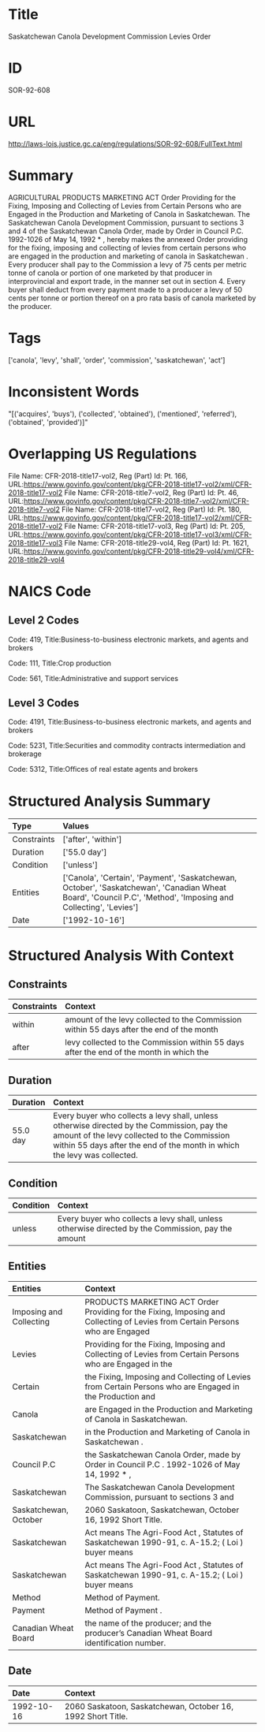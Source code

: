 # Title
Saskatchewan Canola Development Commission Levies Order


# ID
SOR-92-608

# URL
http://laws-lois.justice.gc.ca/eng/regulations/SOR-92-608/FullText.html


# Summary
AGRICULTURAL PRODUCTS MARKETING ACT Order Providing for the Fixing, Imposing and Collecting of Levies from Certain Persons who are Engaged in the Production and Marketing of Canola in Saskatchewan.
The Saskatchewan Canola Development Commission, pursuant to sections 3 and 4 of the Saskatchewan Canola Order, made by Order in Council P.C. 1992-1026 of May 14, 1992 * , hereby makes the annexed  Order providing for the fixing, imposing and collecting of levies from certain persons who are engaged in the production and marketing of canola in Saskatchewan .
Every producer shall pay to the Commission a levy of 75 cents per metric tonne of canola or portion of one marketed by that producer in interprovincial and export trade, in the manner set out in section 4.
Every buyer shall deduct from every payment made to a producer a levy of 50 cents per tonne or portion thereof on a pro rata basis of canola marketed by the producer.


# Tags
['canola', 'levy', 'shall', 'order', 'commission', 'saskatchewan', 'act']


# Inconsistent Words
"[('acquires', 'buys'), ('collected', 'obtained'), ('mentioned', 'referred'), ('obtained', 'provided')]"


# Overlapping US Regulations
File Name: CFR-2018-title17-vol2, Reg (Part) Id: Pt. 166, URL:https://www.govinfo.gov/content/pkg/CFR-2018-title17-vol2/xml/CFR-2018-title17-vol2
File Name: CFR-2018-title7-vol2, Reg (Part) Id: Pt. 46, URL:https://www.govinfo.gov/content/pkg/CFR-2018-title7-vol2/xml/CFR-2018-title7-vol2
File Name: CFR-2018-title17-vol2, Reg (Part) Id: Pt. 180, URL:https://www.govinfo.gov/content/pkg/CFR-2018-title17-vol2/xml/CFR-2018-title17-vol2
File Name: CFR-2018-title17-vol3, Reg (Part) Id: Pt. 205, URL:https://www.govinfo.gov/content/pkg/CFR-2018-title17-vol3/xml/CFR-2018-title17-vol3
File Name: CFR-2018-title29-vol4, Reg (Part) Id: Pt. 1621, URL:https://www.govinfo.gov/content/pkg/CFR-2018-title29-vol4/xml/CFR-2018-title29-vol4



# NAICS Code
## Level 2 Codes
Code: 419, Title:Business-to-business electronic markets, and agents and brokers

Code: 111, Title:Crop production

Code: 561, Title:Administrative and support services




## Level 3 Codes
Code: 4191, Title:Business-to-business electronic markets, and agents and brokers

Code: 5231, Title:Securities and commodity contracts intermediation and brokerage

Code: 5312, Title:Offices of real estate agents and brokers







# Structured Analysis Summary
| Type        | Values                                                                                                                                                          |
|:------------|:----------------------------------------------------------------------------------------------------------------------------------------------------------------|
| Constraints | ['after', 'within']                                                                                                                                             |
| Duration    | ['55.0 day']                                                                                                                                                    |
| Condition   | ['unless']                                                                                                                                                      |
| Entities    | ['Canola', 'Certain', 'Payment', 'Saskatchewan, October', 'Saskatchewan', 'Canadian Wheat Board', 'Council P.C', 'Method', 'Imposing and Collecting', 'Levies'] |
| Date        | ['1992-10-16']                                                                                                                                                  |


# Structured Analysis With Context
 


## Constraints
| Constraints   | Context                                                                                  |
|:--------------|:-----------------------------------------------------------------------------------------|
| within        | amount of the levy collected to the Commission within 55 days after the end of the month |
| after         | levy collected to the Commission within 55 days after the end of the month in which the  |


## Duration
| Duration   | Context                                                                                                                                                                                                               |
|:-----------|:----------------------------------------------------------------------------------------------------------------------------------------------------------------------------------------------------------------------|
| 55.0 day   | Every buyer who collects a levy shall, unless otherwise directed by the Commission, pay the amount of the levy collected to the Commission within 55 days after the end of the month in which the levy was collected. |


## Condition
| Condition   | Context                                                                                             |
|:------------|:----------------------------------------------------------------------------------------------------|
| unless      | Every buyer who collects a levy shall,  unless otherwise directed by the Commission, pay the amount |


## Entities
| Entities                | Context                                                                                                                       |
|:------------------------|:------------------------------------------------------------------------------------------------------------------------------|
| Imposing and Collecting | PRODUCTS MARKETING ACT Order Providing for the Fixing, Imposing and Collecting of Levies from Certain Persons who are Engaged |
| Levies                  | Providing for the Fixing, Imposing and Collecting of Levies from Certain Persons who are Engaged in the                       |
| Certain                 | the Fixing, Imposing and Collecting of Levies from Certain Persons who are Engaged in the Production and                      |
| Canola                  | are Engaged in the Production and Marketing of Canola  in Saskatchewan.                                                       |
| Saskatchewan            | in the Production and Marketing of Canola in Saskatchewan .                                                                   |
| Council P.C             | the Saskatchewan Canola Order, made by Order in Council P.C . 1992-1026 of May 14, 1992 * ,                                   |
| Saskatchewan            | The  Saskatchewan Canola Development Commission, pursuant to sections 3 and                                                   |
| Saskatchewan, October   | 2060 Saskatoon,  Saskatchewan, October  16, 1992 Short Title.                                                                 |
| Saskatchewan            | Act means The Agri-Food Act , Statutes of Saskatchewan 1990-91, c. A-15.2; ( Loi ) buyer means                                |
| Saskatchewan            | Act means The Agri-Food Act , Statutes of Saskatchewan 1990-91, c. A-15.2; ( Loi ) buyer means                                |
| Method                  | Method  of Payment.                                                                                                           |
| Payment                 | Method of  Payment .                                                                                                          |
| Canadian Wheat Board    | the name of the producer; and the producer’s Canadian Wheat Board  identification number.                                     |


## Date
| Date       | Context                                                     |
|:-----------|:------------------------------------------------------------|
| 1992-10-16 | 2060 Saskatoon, Saskatchewan, October 16, 1992 Short Title. |



